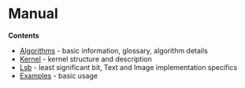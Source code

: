 Manual
======

**Contents**

* [Algorithms](algorithms) - basic information, glossary, algorithm details
* [Kernel](kernel) - kernel structure and description
* [Lsb](lsb) - least significant bit, Text and Image implementation specifics
* [Examples](examples) - basic usage
